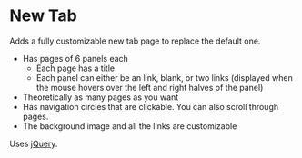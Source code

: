 # New Tab
Adds a fully customizable new tab page to replace the default one.
* Has pages of 6 panels each
	* Each page has a title
	* Each panel can either be an link, blank, or two links (displayed when the mouse hovers over the left and right halves of the panel)
* Theoretically as many pages as you want
* Has navigation circles that are clickable. You can also scroll through pages.
* The background image and all the links are customizable

Uses [jQuery](https://jquery.com/). 